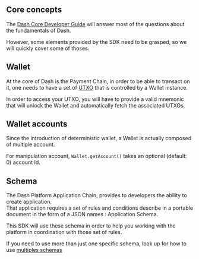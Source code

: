 ## Core concepts

The [Dash Core Developer Guide](https://dashcore.readme.io/docs/core-guide-introduction) will answer most of the questions about the fundamentals of Dash.   

However, some elements provided by the SDK need to be grasped, so we will quickly cover some of thoses. 

## Wallet

At the core of Dash is the Payment Chain, in order to be able to transact on it, one needs to have a set of [UTXO](https://dashcore.readme.io/docs/core-guide-block-chain-transaction-data) that is controlled by a Wallet instance.  

In order to access your UTXO, you will have to provide a valid mnemonic that will unlock the Wallet and automatically fetch the associated UTXOs.

## Wallet accounts

Since the introduction of deterministic wallet, a Wallet is actually composed of multiple account. 

For manipulation account, `Wallet.getAccount()` takes an optional (default: 0) account Id. 

## Schema

The Dash Platform Application Chain, provides to developers the ability to create application.   
That application requires a set of rules and conditions describe in a portable document in the form of a JSON names : Application Schema. 

This SDK will use these schema in order to help you working with the platform in coordination with those set of rules.  

If you need to use more than just one specific schema, look up for how to use [multiples schemas](/getting-started/multiples-schemas.md)
